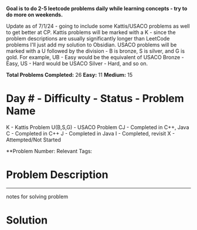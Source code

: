 **Goal is to do 2-5 leetcode problems daily while learning concepts - try to do more on weekends.**

Update as of 7/1/24 - going to include some Kattis/USACO problems as well to get better at CP. Kattis problems will be marked with a K - since the problem descriptions are usually significantly longer than LeetCode problems I'll just add my solution to Obsidian.
USACO problems will be marked with a U followed by the division - B is bronze, S is silver, and G is gold. For example, UB - Easy would be the equivalent of USACO Bronze - Easy, US - Hard would be USACO Silver - Hard, and so on.

**Total Problems Completed:** 26
**Easy:** 11
**Medium:** 15

<h1> Day # - Difficulty - Status - Problem Name </h1>
K - Kattis Problem
U(B,S,G) - USACO Problem
CJ - Completed in C++, Java
C - Completed in C++
J - Completed in Java
I - Completed, revisit
X - Attempted/Not Started

**Problem Number: 
Relevant Tags:
<h1> Problem Description </h1>


-----
notes for solving problem 

<h1> Solution </h1>
